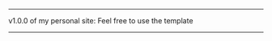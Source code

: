 *****************************
v1.0.0 of my personal site:
Feel free to use the template
*****************************
